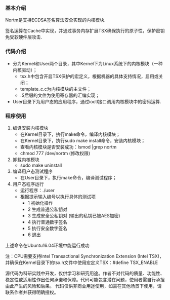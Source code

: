### 基本介绍
Nortm是支持ECDSA签名算法安全实现的内核模块.

签名运算在Cache中实现，并通过事务内存扩展TSX确保执行的原子性，保护密钥免受软硬件层攻击.

### 代码介绍
- 分为Kernel和User两个目录，其中Kernel下为Linux系统下的内核模块（一种内核驱动）；
    - tsx.h中包含开启TSX保护的宏定义，根据机器的具体支持情况，启用或关闭；
    - template_c.c为内核模块的主文件；
    - .S后缀的文件为使用寄存器的汇编实现；
- User目录下为用户态的应用程序，通过ioctl接口调用内核模块中的密码运算.
### 程序使用
1. 编译安装内核模块
    - 在Kernel目录下，执行make命令，编译内核模块；
    - 在Kernel目录下，执行sudo make install命令，安装内核模块；
    - 查看内核模块是否安装成功：lsmod |grep nortm
    - chmod 777 /dev/nortm (修改权限)
2. 卸载内核模块
    - sudo make uninstall
3. 编译用户态测试程序
    - 在User目录下，执行make命令，编译测试程序；
4. 用户态程序运行
    - 运行程序：./user
    - 根据提示输入编号以执行具体的测试项
        - 1 初始化操作
        - 2 生成普通公私钥对
        - 3 生成安全公私钥对 (输出的私钥已被AES加密)
        - 4 执行普通数字签名
        - 5 执行安全数字签名
        - 6 退出


上述命令在Ubuntu16.04环境中能运行成功

注：CPU需要支持Intel Transactional Synchronization Extension (Intel TSX)，并确保在Kernel目录下的tsx.h文件中使用宏定义TSX：#define TSX_ENABLE


   

源代码为科研实践中开发，仅供学习和研究用途。作者不对代码的质量、功能性、稳定性或适用性作出任何承诺和保障。代码可能包含潜在问题，使用者需自行承担由此产生的风险和后果。 代码仅供非商业用途使用，如需在其他场景下使用，请联系作者并获得明确授权。
